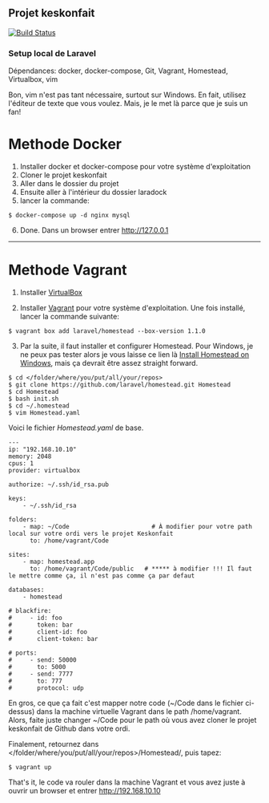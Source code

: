 ## Projet keskonfait

[![Build Status](https://travis-ci.org/vincent90/keskonfait.svg?branch=master)](https://travis-ci.org/vincent90/keskonfait)

### Setup local de Laravel

Dépendances: docker, docker-compose, Git, Vagrant, Homestead, Virtualbox, vim

Bon, vim n'est pas tant nécessaire, surtout sur Windows. En fait, utilisez l'éditeur de texte que vous voulez. Mais, je le met là parce que je suis un fan!

# Methode Docker

1. Installer docker et docker-compose pour votre système d'exploitation
2. Cloner le projet keskonfait
3. Aller dans le dossier du projet
4. Ensuite aller à l'intérieur du dossier laradock
5. lancer la commande:
~~~
$ docker-compose up -d nginx mysql
~~~
6. Done. Dans un browser entrer http://127.0.0.1



---

# Methode Vagrant


1. Installer [VirtualBox](https://www.virtualbox.org/wiki/Downloads)

2. Installer [Vagrant](https://www.vagrantup.com/downloads.html) pour votre système d'exploitation.
Une fois installé, lancer la commande suivante:
~~~
$ vagrant box add laravel/homestead --box-version 1.1.0
~~~

3. Par la suite, il faut installer et configurer Homestead. Pour Windows, je ne peux pas tester alors je vous laisse ce lien là [Install Homestead on Windows](http://blog.teamtreehouse.com/laravel-homestead-on-windows), mais ça devrait être assez straight forward.

~~~
$ cd </folder/where/you/put/all/your/repos>
$ git clone https://github.com/laravel/homestead.git Homestead
$ cd Homestead
$ bash init.sh
$ cd ~/.homestead
$ vim Homestead.yaml
~~~

Voici le fichier *Homestead.yaml* de base.

~~~
---
ip: "192.168.10.10"
memory: 2048
cpus: 1
provider: virtualbox

authorize: ~/.ssh/id_rsa.pub

keys:
    - ~/.ssh/id_rsa

folders:
    - map: ~/Code                       # À modifier pour votre path local sur votre ordi vers le projet Keskonfait
      to: /home/vagrant/Code

sites:
    - map: homestead.app
      to: /home/vagrant/Code/public   # ***** à modifier !!! Il faut le mettre comme ça, il n'est pas comme ça par defaut

databases:
    - homestead

# blackfire:
#     - id: foo
#       token: bar
#       client-id: foo
#       client-token: bar

# ports:
#     - send: 50000
#       to: 5000
#     - send: 7777
#       to: 777
#       protocol: udp
~~~

En gros, ce que ça fait c'est mapper notre code (~/Code dans le fichier ci-dessus) dans la machine virtuelle Vagrant dans le path /home/vagrant. Alors, faite juste changer ~/Code pour le path où vous avez cloner le projet keskonfait de Github dans votre ordi.

Finalement, retournez dans </folder/where/you/put/all/your/repos>/Homestead/, puis tapez:
~~~
$ vagrant up
~~~

That's it, le code va rouler dans la machine Vagrant et vous avez juste à ouvrir un browser et entrer http://192.168.10.10
